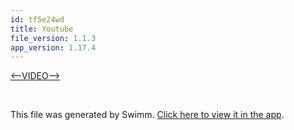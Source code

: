```yaml
---
id: tf5e24wd
title: Youtube
file_version: 1.1.3
app_version: 1.17.4
---
```


[<--VIDEO-->](https://www.youtube.com/watch?v=jfKfPfyJRdk)

<br/>

This file was generated by Swimm. [Click here to view it in the app](https://swimm-web-app.web.app/repos/Z2l0aHViJTNBJTNBY3NoYXJwLXNoYXVsLXRlc3QlM0ElM0Fzd2ltbWlv/docs/tf5e24wd).
